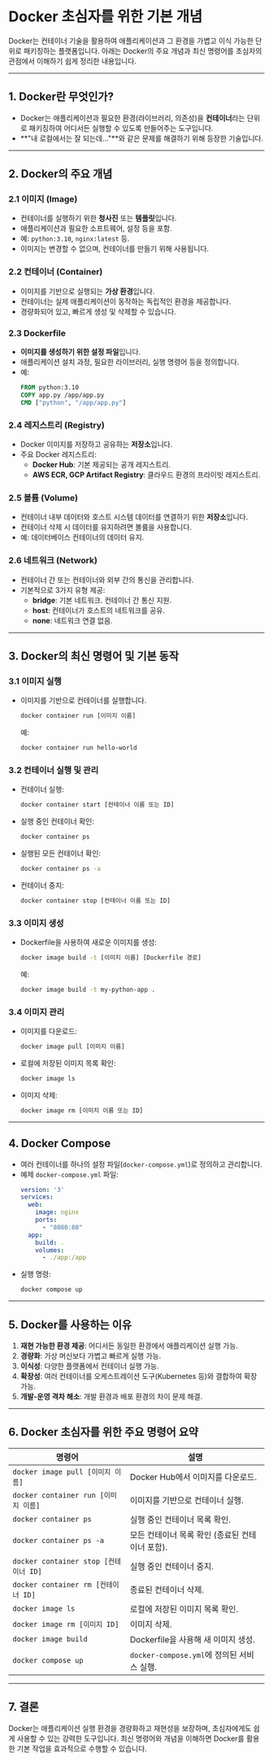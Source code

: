 
# Docker 초심자를 위한 기본 개념

Docker는 컨테이너 기술을 활용하여 애플리케이션과 그 환경을 가볍고 이식 가능한 단위로 패키징하는 플랫폼입니다. 아래는 Docker의 주요 개념과 최신 명령어를 초심자의 관점에서 이해하기 쉽게 정리한 내용입니다.

---

## 1. Docker란 무엇인가?
- Docker는 애플리케이션과 필요한 환경(라이브러리, 의존성)을 **컨테이너**라는 단위로 패키징하여 어디서든 실행할 수 있도록 만들어주는 도구입니다.
- **"내 로컬에서는 잘 되는데..."**와 같은 문제를 해결하기 위해 등장한 기술입니다.

---

## 2. Docker의 주요 개념

### 2.1 이미지 (Image)
- 컨테이너를 실행하기 위한 **청사진** 또는 **템플릿**입니다.
- 애플리케이션과 필요한 소프트웨어, 설정 등을 포함.
- 예: `python:3.10`, `nginx:latest` 등.
- 이미지는 변경할 수 없으며, 컨테이너를 만들기 위해 사용됩니다.

### 2.2 컨테이너 (Container)
- 이미지를 기반으로 실행되는 **가상 환경**입니다.
- 컨테이너는 실제 애플리케이션이 동작하는 독립적인 환경을 제공합니다.
- 경량화되어 있고, 빠르게 생성 및 삭제할 수 있습니다.

### 2.3 Dockerfile
- **이미지를 생성하기 위한 설정 파일**입니다.
- 애플리케이션 설치 과정, 필요한 라이브러리, 실행 명령어 등을 정의합니다.
- 예:
  ```dockerfile
  FROM python:3.10
  COPY app.py /app/app.py
  CMD ["python", "/app/app.py"]
  ```

### 2.4 레지스트리 (Registry)
- Docker 이미지를 저장하고 공유하는 **저장소**입니다.
- 주요 Docker 레지스트리:
  - **Docker Hub**: 기본 제공되는 공개 레지스트리.
  - **AWS ECR, GCP Artifact Registry**: 클라우드 환경의 프라이빗 레지스트리.

### 2.5 볼륨 (Volume)
- 컨테이너 내부 데이터와 호스트 시스템 데이터를 연결하기 위한 **저장소**입니다.
- 컨테이너 삭제 시 데이터를 유지하려면 볼륨을 사용합니다.
- 예: 데이터베이스 컨테이너의 데이터 유지.

### 2.6 네트워크 (Network)
- 컨테이너 간 또는 컨테이너와 외부 간의 통신을 관리합니다.
- 기본적으로 3가지 유형 제공:
  - **bridge**: 기본 네트워크. 컨테이너 간 통신 지원.
  - **host**: 컨테이너가 호스트의 네트워크를 공유.
  - **none**: 네트워크 연결 없음.

---

## 3. Docker의 최신 명령어 및 기본 동작

### 3.1 이미지 실행
- 이미지를 기반으로 컨테이너를 실행합니다.
  ```bash
  docker container run [이미지 이름]
  ```
  예:
  ```bash
  docker container run hello-world
  ```

### 3.2 컨테이너 실행 및 관리
- 컨테이너 실행:
  ```bash
  docker container start [컨테이너 이름 또는 ID]
  ```
- 실행 중인 컨테이너 확인:
  ```bash
  docker container ps
  ```
- 실행된 모든 컨테이너 확인:
  ```bash
  docker container ps -a
  ```
- 컨테이너 중지:
  ```bash
  docker container stop [컨테이너 이름 또는 ID]
  ```

### 3.3 이미지 생성
- Dockerfile을 사용하여 새로운 이미지를 생성:
  ```bash
  docker image build -t [이미지 이름] [Dockerfile 경로]
  ```
  예:
  ```bash
  docker image build -t my-python-app .
  ```

### 3.4 이미지 관리
- 이미지를 다운로드:
  ```bash
  docker image pull [이미지 이름]
  ```
- 로컬에 저장된 이미지 목록 확인:
  ```bash
  docker image ls
  ```
- 이미지 삭제:
  ```bash
  docker image rm [이미지 이름 또는 ID]
  ```

---

## 4. Docker Compose
- 여러 컨테이너를 하나의 설정 파일(`docker-compose.yml`)로 정의하고 관리합니다.
- 예제 `docker-compose.yml` 파일:
  ```yaml
  version: '3'
  services:
    web:
      image: nginx
      ports:
        - "8080:80"
    app:
      build: .
      volumes:
        - ./app:/app
  ```
- 실행 명령:
  ```bash
  docker compose up
  ```

---

## 5. Docker를 사용하는 이유

1. **재현 가능한 환경 제공**: 어디서든 동일한 환경에서 애플리케이션 실행 가능.
2. **경량화**: 가상 머신보다 가볍고 빠르게 실행 가능.
3. **이식성**: 다양한 플랫폼에서 컨테이너 실행 가능.
4. **확장성**: 여러 컨테이너를 오케스트레이션 도구(Kubernetes 등)와 결합하여 확장 가능.
5. **개발-운영 격차 해소**: 개발 환경과 배포 환경의 차이 문제 해결.

---

## 6. Docker 초심자를 위한 주요 명령어 요약

| 명령어                             | 설명                                                                 |
|------------------------------------|----------------------------------------------------------------------|
| `docker image pull [이미지 이름]`  | Docker Hub에서 이미지를 다운로드.                                     |
| `docker container run [이미지 이름]` | 이미지를 기반으로 컨테이너 실행.                                     |
| `docker container ps`              | 실행 중인 컨테이너 목록 확인.                                        |
| `docker container ps -a`           | 모든 컨테이너 목록 확인 (종료된 컨테이너 포함).                       |
| `docker container stop [컨테이너 ID]` | 실행 중인 컨테이너 중지.                                             |
| `docker container rm [컨테이너 ID]` | 종료된 컨테이너 삭제.                                                |
| `docker image ls`                  | 로컬에 저장된 이미지 목록 확인.                                      |
| `docker image rm [이미지 ID]`      | 이미지 삭제.                                                        |
| `docker image build`               | Dockerfile을 사용해 새 이미지 생성.                                  |
| `docker compose up`                | `docker-compose.yml`에 정의된 서비스 실행.                          |

---

## 7. 결론

Docker는 애플리케이션 실행 환경을 경량화하고 재현성을 보장하며, 초심자에게도 쉽게 사용할 수 있는 강력한 도구입니다. 최신 명령어와 개념을 이해하면 Docker를 활용한 기본 작업을 효과적으로 수행할 수 있습니다.
